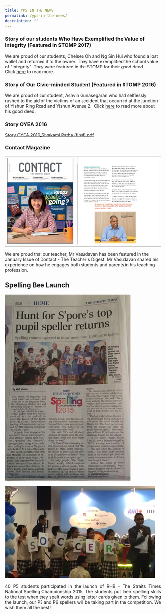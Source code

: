 ```yaml
---
title: YPS IN THE NEWS
permalink: /yps-in-the-news/
description: ""
---
```

### Story of our students Who Have Exemplified the Value of Integrity (Featured in STOMP 2017)

We are proud of our students, Chelsea Oh and Ng Sin Hui who&nbsp;found a lost wallet and returned it to the owner. They have exemplified the school value of "integrity". They were featured in the STOMP for their good deed . Click&nbsp;[here](http://www.stomp.com.sg/singapore-seen/get-inspired/yishun-primary-school-students-who-returned-1500-our-parents-are-proud)&nbsp;to read more.&nbsp;

### Story of Our Civic-minded Student (Featured in STOMP 2016)

We are proud of our student, Ashvin Gunasegaran who had selflessly rushed to the aid of the victims of an accident that occurred at the junction of Yishun Ring Road and Yishun Avenue 2.&nbsp;&nbsp;Click&nbsp;[here](http://www.stomp.com.sg/singapore-seen/stomp-gets-things-done/pregnant-woman-injured-yishun-accident-cries-while-thanking-12)&nbsp;to read more about his good deed.

### Story OYEA 2016

[Story OYEA 2016\_Sivakami Ratha (final).pdf](files/YPS%20News/Story%20OYEA%202016_Sivakami%20Ratha%20(final).pdf)

### Contact Magazine

|   |   |
|:----:|:-----:|
|  ![](/images/YPS%20IN%20THE%20NEWS/contact1.jpg) | ![](/images/YPS%20IN%20THE%20NEWS/contact2.jpg)  |

We are proud that our teacher, Mr Vasudavan has been featured in the January Issue of Contact - The Teacher's Digest. Mr Vasudavan shared his experience on how he engages both students and parents in his teaching profession.


Spelling Bee Launch
-------------------


![](/images/YPS%20IN%20THE%20NEWS/YPS_News_01.png)

![](/images/YPS%20IN%20THE%20NEWS/YPS_News_02.png)

<p style="text-align: justify;">40 P5 students participated in the launch of RHB - The Straits Times National Spelling Championship 2015. The students put their spelling skills to the test when they spelt words using letter cards given to them. Following the launch, our P5 and P6 spellers will be taking part in the competition. We wish them all the best!</p>